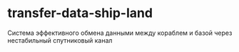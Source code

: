# transfer-data-ship-land
Система эффективного обмена данными между кораблем и базой через нестабильный спутниковый канал
